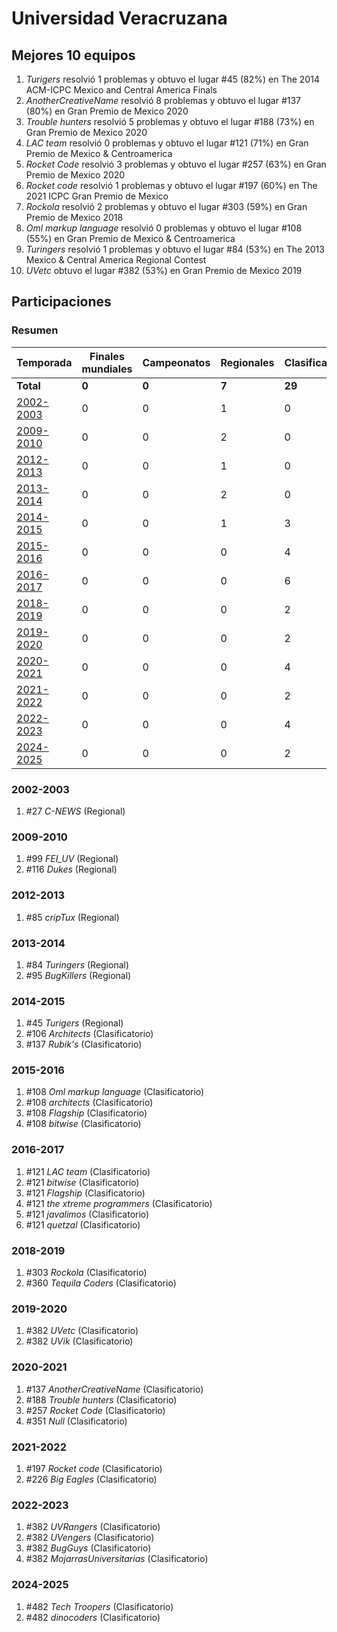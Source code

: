 ---
---

# Universidad Veracruzana

## Mejores 10 equipos

1. _Turigers_ resolvió 1 problemas y obtuvo el lugar #45 (82%) en The 2014 ACM-ICPC Mexico and Central America Finals
1. _AnotherCreativeName_ resolvió 8 problemas y obtuvo el lugar #137 (80%) en Gran Premio de Mexico 2020
1. _Trouble hunters_ resolvió 5 problemas y obtuvo el lugar #188 (73%) en Gran Premio de Mexico 2020
1. _LAC team_ resolvió 0 problemas y obtuvo el lugar #121 (71%) en Gran Premio de Mexico & Centroamerica
1. _Rocket Code_ resolvió 3 problemas y obtuvo el lugar #257 (63%) en Gran Premio de Mexico 2020
1. _Rocket code_ resolvió 1 problemas y obtuvo el lugar #197 (60%) en The 2021 ICPC Gran Premio de Mexico
1. _Rockola_ resolvió 2 problemas y obtuvo el lugar #303 (59%) en Gran Premio de Mexico 2018
1. _Oml markup language_ resolvió 0 problemas y obtuvo el lugar #108 (55%) en Gran Premio de Mexico & Centroamerica
1. _Turingers_ resolvió 1 problemas y obtuvo el lugar #84 (53%) en The 2013 Mexico & Central America Regional Contest
1. _UVetc_ obtuvo el lugar #382 (53%) en Gran Premio de Mexico 2019

## Participaciones

### Resumen

| Temporada | Finales mundiales | Campeonatos | Regionales | Clasificatorios | Equipos |
| --- | --- | --- | --- | --- | --- |
| **Total** | **0** | **0** | **7** | **29** | **35** |
| [2002-2003](#2002-2003) | 0 | 0 | 1 | 0 | 1 |
| [2009-2010](#2009-2010) | 0 | 0 | 2 | 0 | 2 |
| [2012-2013](#2012-2013) | 0 | 0 | 1 | 0 | 1 |
| [2013-2014](#2013-2014) | 0 | 0 | 2 | 0 | 2 |
| [2014-2015](#2014-2015) | 0 | 0 | 1 | 3 | 3 |
| [2015-2016](#2015-2016) | 0 | 0 | 0 | 4 | 4 |
| [2016-2017](#2016-2017) | 0 | 0 | 0 | 6 | 6 |
| [2018-2019](#2018-2019) | 0 | 0 | 0 | 2 | 2 |
| [2019-2020](#2019-2020) | 0 | 0 | 0 | 2 | 2 |
| [2020-2021](#2020-2021) | 0 | 0 | 0 | 4 | 4 |
| [2021-2022](#2021-2022) | 0 | 0 | 0 | 2 | 2 |
| [2022-2023](#2022-2023) | 0 | 0 | 0 | 4 | 4 |
| [2024-2025](#2024-2025) | 0 | 0 | 0 | 2 | 2 |

### 2002-2003

1. #27 _C-NEWS_ (Regional)

### 2009-2010

1. #99 _FEI_UV_ (Regional)
1. #116 _Dukes_ (Regional)

### 2012-2013

1. #85 _cripTux_ (Regional)

### 2013-2014

1. #84 _Turingers_ (Regional)
1. #95 _BugKillers_ (Regional)

### 2014-2015

1. #45 _Turigers_ (Regional)
1. #106 _Architects_ (Clasificatorio)
1. #137 _Rubik's_ (Clasificatorio)

### 2015-2016

1. #108 _Oml markup language_ (Clasificatorio)
1. #108 _architects_ (Clasificatorio)
1. #108 _Flagship_ (Clasificatorio)
1. #108 _bitwise_ (Clasificatorio)

### 2016-2017

1. #121 _LAC team_ (Clasificatorio)
1. #121 _bitwise_ (Clasificatorio)
1. #121 _Flagship_ (Clasificatorio)
1. #121 _the xtreme programmers_ (Clasificatorio)
1. #121 _javalimos_ (Clasificatorio)
1. #121 _quetzal_ (Clasificatorio)

### 2018-2019

1. #303 _Rockola_ (Clasificatorio)
1. #360 _Tequila Coders_ (Clasificatorio)

### 2019-2020

1. #382 _UVetc_ (Clasificatorio)
1. #382 _UVik_ (Clasificatorio)

### 2020-2021

1. #137 _AnotherCreativeName_ (Clasificatorio)
1. #188 _Trouble hunters_ (Clasificatorio)
1. #257 _Rocket Code_ (Clasificatorio)
1. #351 _Null_ (Clasificatorio)

### 2021-2022

1. #197 _Rocket code_ (Clasificatorio)
1. #226 _Big Eagles_ (Clasificatorio)

### 2022-2023

1. #382 _UVRangers_ (Clasificatorio)
1. #382 _UVengers_ (Clasificatorio)
1. #382 _BugGuys_ (Clasificatorio)
1. #382 _MojarrasUniversitarias_ (Clasificatorio)

### 2024-2025

1. #482 _Tech Troopers_ (Clasificatorio)
1. #482 _dinocoders_ (Clasificatorio)



